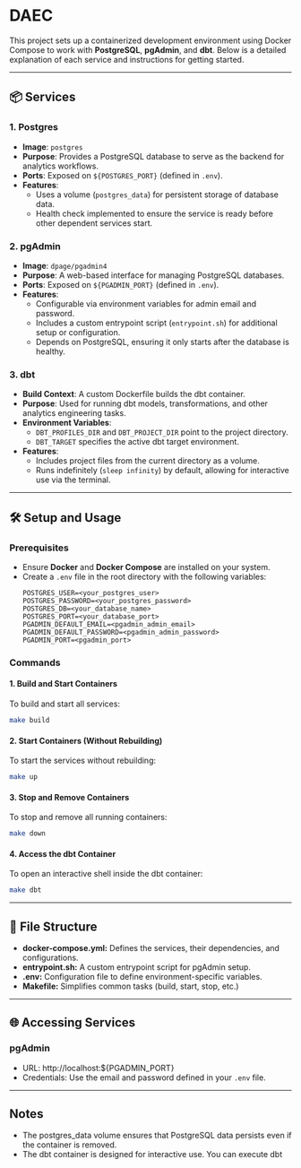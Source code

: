 # DAEC

This project sets up a containerized development environment using Docker Compose to work with **PostgreSQL**, **pgAdmin**, and **dbt**. Below is a detailed explanation of each service and instructions for getting started.

---

## 📦 Services

### 1. **Postgres**
- **Image**: `postgres`
- **Purpose**: Provides a PostgreSQL database to serve as the backend for analytics workflows.
- **Ports**: Exposed on `${POSTGRES_PORT}` (defined in `.env`).
- **Features**:
  - Uses a volume (`postgres_data`) for persistent storage of database data.
  - Health check implemented to ensure the service is ready before other dependent services start.

### 2. **pgAdmin**
- **Image**: `dpage/pgadmin4`
- **Purpose**: A web-based interface for managing PostgreSQL databases.
- **Ports**: Exposed on `${PGADMIN_PORT}` (defined in `.env`).
- **Features**:
  - Configurable via environment variables for admin email and password.
  - Includes a custom entrypoint script (`entrypoint.sh`) for additional setup or configuration.
  - Depends on PostgreSQL, ensuring it only starts after the database is healthy.

### 3. **dbt**
- **Build Context**: A custom Dockerfile builds the dbt container.
- **Purpose**: Used for running dbt models, transformations, and other analytics engineering tasks.
- **Environment Variables**:
  - `DBT_PROFILES_DIR` and `DBT_PROJECT_DIR` point to the project directory.
  - `DBT_TARGET` specifies the active dbt target environment.
- **Features**:
  - Includes project files from the current directory as a volume.
  - Runs indefinitely (`sleep infinity`) by default, allowing for interactive use via the terminal.

---

## 🛠️ Setup and Usage

### Prerequisites
- Ensure **Docker** and **Docker Compose** are installed on your system.
- Create a `.env` file in the root directory with the following variables:
  ```env
  POSTGRES_USER=<your_postgres_user>
  POSTGRES_PASSWORD=<your_postgres_password>
  POSTGRES_DB=<your_database_name>
  POSTGRES_PORT=<your_database_port>
  PGADMIN_DEFAULT_EMAIL=<pgadmin_admin_email>
  PGADMIN_DEFAULT_PASSWORD=<pgadmin_admin_password>
  PGADMIN_PORT=<pgadmin_port>

### Commands

#### 1. Build and Start Containers
To build and start all services:
```bash
make build
```

#### 2. Start Containers (Without Rebuilding)
To start the services without rebuilding:
```bash
make up
```

#### 3. Stop and Remove Containers
To stop and remove all running containers:
```bash
make down
```

#### 4. Access the dbt Container
To open an interactive shell inside the dbt container:
```bash
make dbt
```

---

## 📂 File Structure

- **docker-compose.yml:** Defines the services, their dependencies, and configurations.
- **entrypoint.sh:** A custom entrypoint script for pgAdmin setup.
- **.env:** Configuration file to define environment-specific variables.
- **Makefile:** Simplifies common tasks (build, start, stop, etc.)

---

## 🌐 Accessing Services

### pgAdmin

- URL: http://localhost:${PGADMIN_PORT}
- Credentials: Use the email and password defined in your `.env` file.

---

## Notes

- The postgres_data volume ensures that PostgreSQL data persists even if the container is removed.
- The dbt container is designed for interactive use. You can execute dbt